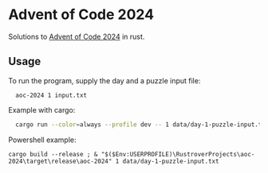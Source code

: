 # Advent of Code 2024

Solutions to [Advent of Code 2024](https://adventofcode.com/2024) in rust.

## Usage

To run the program, supply the day and a puzzle input file:

```shell
  aoc-2024 1 input.txt
```

Example with cargo:

```bash
  cargo run --color=always --profile dev -- 1 data/day-1-puzzle-input.txt
```

Powershell example:

```shell
cargo build --release ; & "$($Env:USERPROFILE)\RustroverProjects\aoc-2024\target\release\aoc-2024" 1 data/day-1-puzzle-input.txt
```
